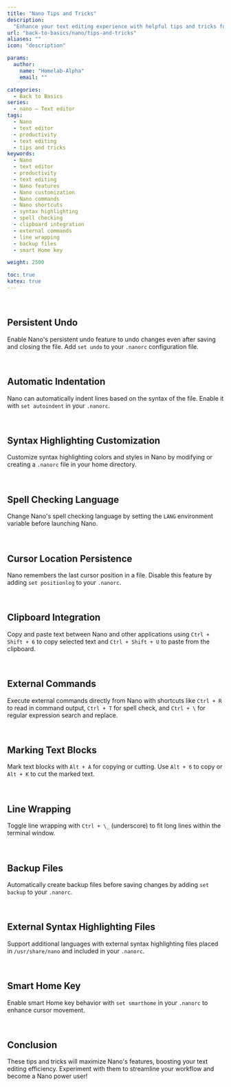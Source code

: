 ```yaml
---
title: "Nano Tips and Tricks"
description:
  "Enhance your text editing experience with helpful tips and tricks for Nano."
url: "back-to-basics/nano/tips-and-tricks"
aliases: ""
icon: "description"

params:
  author:
    name: "Homelab-Alpha"
    email: ""

categories:
  - Back to Basics
series:
  - nano – Text editor
tags:
  - Nano
  - text editor
  - productivity
  - text editing
  - tips and tricks
keywords:
  - Nano
  - text editor
  - productivity
  - text editing
  - Nano features
  - Nano customization
  - Nano commands
  - Nano shortcuts
  - syntax highlighting
  - spell checking
  - clipboard integration
  - external commands
  - line wrapping
  - backup files
  - smart Home key

weight: 2500

toc: true
katex: true
---
```


<br />

## Persistent Undo

Enable Nano's persistent undo feature to undo changes even after saving and
closing the file. Add `set undo` to your `.nanorc` configuration file.

<br />

## Automatic Indentation

Nano can automatically indent lines based on the syntax of the file. Enable it
with `set autoindent` in your `.nanorc`.

<br />

## Syntax Highlighting Customization

Customize syntax highlighting colors and styles in Nano by modifying or creating
a `.nanorc` file in your home directory.

<br />

## Spell Checking Language

Change Nano's spell checking language by setting the `LANG` environment variable
before launching Nano.

<br />

## Cursor Location Persistence

Nano remembers the last cursor position in a file. Disable this feature by
adding `set positionlog` to your `.nanorc`.

<br />

## Clipboard Integration

Copy and paste text between Nano and other applications using `Ctrl + Shift + 6`
to copy selected text and `Ctrl + Shift + U` to paste from the clipboard.

<br />

## External Commands

Execute external commands directly from Nano with shortcuts like `Ctrl + R` to
read in command output, `Ctrl + T` for spell check, and `Ctrl + \` for regular
expression search and replace.

<br />

## Marking Text Blocks

Mark text blocks with `Alt + A` for copying or cutting. Use `Alt + 6` to copy
or\
`Alt + K` to cut the marked text.

<br />

## Line Wrapping

Toggle line wrapping with `Ctrl + \_` (underscore) to fit long lines within the
terminal window.

<br />

## Backup Files

Automatically create backup files before saving changes by adding `set backup`
to your `.nanorc`.

<br />

## External Syntax Highlighting Files

Support additional languages with external syntax highlighting files placed in
`/usr/share/nano` and included in your `.nanorc`.

<br />

## Smart Home Key

Enable smart Home key behavior with `set smarthome` in your `.nanorc` to enhance
cursor movement.

<br />

## Conclusion

These tips and tricks will maximize Nano's features, boosting your text editing
efficiency. Experiment with them to streamline your workflow and become a Nano
power user!
